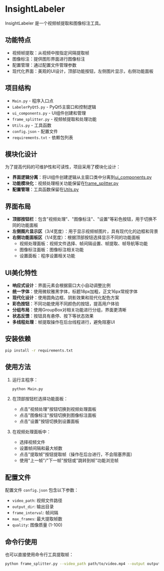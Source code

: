 # InsightLabeler

InsightLabeler 是一个视频帧提取和图像标注工具。

## 功能特点

- 视频帧提取：从视频中按指定间隔提取帧
- 图像标注：提供图形界面进行图像标注
- 配置管理：通过配置文件管理参数
- 现代化界面：美观的UI设计，顶部功能按钮，左侧图片显示，右侧功能面板

## 项目结构

- `Main.py` - 程序入口点
- `LabelerPyQt5.py` - PyQt5主窗口和控制逻辑
- `ui_components.py` - UI组件创建和管理
- `frame_splitter.py` - 视频帧提取和处理功能
- `Utils.py` - 工具函数
- `config.json` - 配置文件
- `requirements.txt` - 依赖包列表

## 模块化设计

为了提高代码的可维护性和可读性，项目采用了模块化设计：

- **界面逻辑分离**：将UI组件创建逻辑从主窗口类中分离到[ui_components.py](file:///D:/Github/InsightLabeler/ui_components.py)
- **功能模块化**：视频处理相关功能保留在[frame_splitter.py](file:///D:/Github/InsightLabeler/frame_splitter.py)
- **配置管理**：工具函数保留在[Utils.py](file:///D:/Github/InsightLabeler/Utils.py)

## 界面布局

- **顶部按钮栏**：包含"视频处理"、"图像标注"、"设置"等彩色按钮，用于切换不同的功能面板
- **左侧图片显示区**（3/4宽度）：用于显示视频帧图片，具有现代化的边框和背景
- **右侧功能面板区**（1/4宽度）：根据顶部按钮选择显示不同的功能面板
  - 视频处理面板：视频文件选择、帧间隔设置、帧提取、帧导航等功能
  - 图像标注面板：图像标注相关功能
  - 设置面板：程序设置相关功能

## UI美化特性

- **响应式设计**：界面元素会根据窗口大小自动调整比例
- **统一字体**：使用微软雅黑字体，标题18px加粗，正文16px常规字体
- **现代化设计**：使用圆角边框、阴影效果和现代化配色方案
- **彩色按钮**：不同功能使用不同颜色的按钮，提高用户体验
- **分组布局**：使用GroupBox对相关功能进行分组，界面更清晰
- **状态反馈**：按钮具有悬停、按下等状态效果
- **多线程处理**：帧提取操作在后台线程进行，避免阻塞UI

## 安装依赖

```bash
pip install -r requirements.txt
```

## 使用方法

1. 运行主程序：
   ```bash
   python Main.py
   ```

2. 在顶部按钮栏选择功能面板：
   - 点击"视频处理"按钮切换到视频处理面板
   - 点击"图像标注"按钮切换到图像标注面板
   - 点击"设置"按钮切换到设置面板

3. 在视频处理面板中：
   - 选择视频文件
   - 设置帧间隔和最大帧数
   - 点击"提取帧"按钮提取帧（操作在后台进行，不会阻塞界面）
   - 使用"上一帧"/"下一帧"按钮或"跳转到帧"功能浏览帧

## 配置文件

配置文件 `config.json` 包含以下参数：

- `video_path`: 视频文件路径
- `output_dir`: 输出目录
- `frame_interval`: 帧间隔
- `max_frames`: 最大提取帧数
- `quality`: 图像质量 (1-100)

## 命令行使用

也可以直接使用命令行工具提取帧：

```bash
python frame_splitter.py --video_path path/to/video.mp4 --output output/dir
```